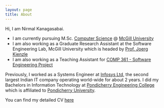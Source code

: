 ```yaml
---
layout: page
title: About
---
```


<p class="message">
  Hi, I am Nirmal Kanagasabai.
</p>




* I am currently pursuing M.Sc. [Computer Science](https://www.cs.mcgill.ca/) @ [McGill University](https://www.mcgill.ca/)
* I am also working as a Graduate Research Assistant at the Software Engineering Lab, McGill University which is headed by [Prof. Joerg Kienzle](http://cs.mcgill.ca/~joerg/Home/Jorgs_Home.html)
* I am also working as a Teaching Assistant for [COMP 361 - Software Engineering Project](http://www.mcgill.ca/study/2016-2017/courses/comp-361d1)

Previously, I worked as a Systems Engineer at [Infosys Ltd](https://www.infosys.com/), the second largest Indian IT company operating world-wide for about 2 years. I did my Bachelors in Information Technology at [Pondicherry Engineering College](http://www.pec.edu/) which is affiliated to [Pondicherry University](http://www.pondiuni.edu.in/).

You can find my detailed CV [here](https://nirmalkanagasabai.github.io/public/Nirmal_Kanagasabai.pdf)
